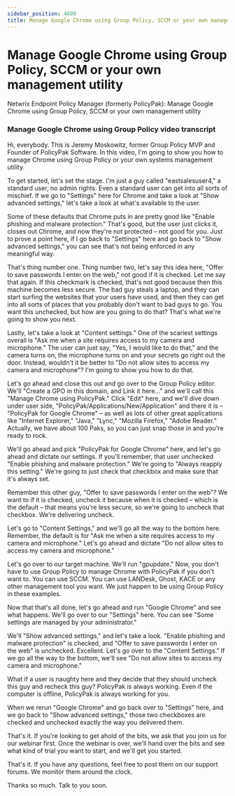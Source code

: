 ```yaml
---
sidebar_position: 4609
title: Manage Google Chrome using Group Policy, SCCM or your own management utility
---
```


# Manage Google Chrome using Group Policy, SCCM or your own management utility

Netwrix Endpoint Policy Manager (formerly PolicyPak): Manage Google Chrome using Group Policy, SCCM or your own management utility

### Manage Google Chrome using Group Policy video transcript

Hi, everybody. This is Jeremy Moskowitz, former Group Policy MVP and Founder of PolicyPak Software. In this video, I'm going to show you how to manage Chrome using Group Policy or your own systems management utility.

To get started, let's set the stage. I'm just a guy called "eastsalesuser4," a standard user, no admin rights. Even a standard user can get into all sorts of mischief. If we go to "Settings" here for Chrome and take a look at "Show advanced settings," let's take a look at what's available to the user.

Some of these defaults that Chrome puts in are pretty good like "Enable phishing and malware protection." That's good, but the user just clicks it, closes out Chrome, and now they're not protected – not good for you. Just to prove a point here, if I go back to "Settings" here and go back to "Show advanced settings," you can see that's not being enforced in any meaningful way.

That's thing number one. Thing number two, let's say this idea here, "Offer to save passwords I enter on the web," not good if it is checked. Let me say that again. If this checkmark is checked, that's not good because then this machine becomes less secure. The bad guy steals a laptop, and they can start surfing the websites that your users have used, and then they can get into all sorts of places that you probably don't want to bad guys to go. You want this unchecked, but how are you going to do that? That's what we're going to show you next.

Lastly, let's take a look at "Content settings." One of the scariest settings overall is "Ask me when a site requires access to my camera and microphone." The user can just say, "Yes, I would like to do that," and the camera turns on, the microphone turns on and your secrets go right out the door. Instead, wouldn't it be better to "Do not allow sites to access my camera and microphone"? I'm going to show you how to do that.

Let's go ahead and close this out and go over to the Group Policy editor. We'll "Create a GPO in this domain, and Link it here…" and we'll call this "Manage Chrome using PolicyPak." Click "Edit" here, and we'll dive down under user side, "PolicyPak/Applications/New/Application" and there it is – "PolicyPak for Google Chrome" – as well as lots of other great applications like "Internet Explorer," "Java," "Lync," "Mozilla Firefox," "Adobe Reader." Actually, we have about 100 Paks, so you can just snap those in and you're ready to rock.

We'll go ahead and pick "PolicyPak for Google Chrome" here, and let's go ahead and dictate our settings. If you'll remember, that user unchecked "Enable phishing and malware protection." We're going to "Always reapply this setting." We're going to just check that checkbox and make sure that it's always set.

Remember this other guy, "Offer to save passwords I enter on the web"? We want to if it is checked, uncheck it because when it is checked – which is the default – that means you're less secure, so we're going to uncheck that checkbox. We're delivering uncheck.

Let's go to "Content Settings," and we'll go all the way to the bottom here. Remember, the default is for "Ask me when a site requires access to my camera and microphone." Let's go ahead and dictate "Do not allow sites to access my camera and microphone."

Let's go over to our target machine. We'll run "gpupdate." Now, you don't have to use Group Policy to manage Chrome with PolicyPak if you don't want to. You can use SCCM. You can use LANDesk, Ghost, KACE or any other management tool you want. We just happen to be using Group Policy in these examples.

Now that that's all done, let's go ahead and run "Google Chrome" and see what happens. We'll go over to our "Settings" here. You can see "Some settings are managed by your administrator."

We'll "Show advanced settings," and let's take a look. "Enable phishing and malware protection" is checked, and "Offer to save passwords I enter on the web" is unchecked. Excellent. Let's go over to the "Content Settings." If we go all the way to the bottom, we'll see "Do not allow sites to access my camera and microphone."

What if a user is naughty here and they decide that they should uncheck this guy and recheck this guy? PolicyPak is always working. Even if the computer is offline, PolicyPak is always working for you.

When we rerun "Google Chrome" and go back over to "Settings" here, and we go back to "Show advanced settings," those two checkboxes are checked and unchecked exactly the way you delivered them.

That's it. If you're looking to get ahold of the bits, we ask that you join us for our webinar first. Once the webinar is over, we'll hand over the bits and see what kind of trial you want to start, and we'll get you started.

That's it. If you have any questions, feel free to post them on our support forums. We monitor them around the clock.

Thanks so much. Talk to you soon.